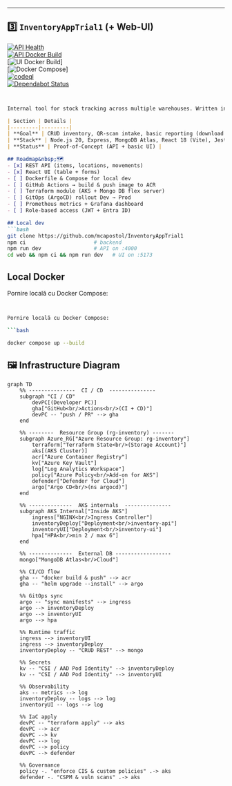 
---

## 3️⃣ `InventoryAppTrial1` (+ Web‑UI)

[![API Health](https://img.shields.io/badge/health-%7B%22status%22%3A%22ok%22%7D-brightgreen)](http://localhost:4000/health)  
[![API Docker Build](https://github.com/mcapostol/InventoryAppTrial1/actions/workflows/build-api.yml/badge.svg)](...)  
[![UI Docker Build](https://img.shields.io/docker/build/library/inventory-ui?label=ui%20docker%20build)]  
[![Docker Compose](https://img.shields.io/badge/docker--compose-up-blue)]  
[![codeql](https://github.com/mcapostol/InventoryAppTrial1/actions/workflows/codeql.yml/badge.svg)](https://github.com/mcapostol/InventoryAppTrial1/actions/workflows/codeql.yml)  
[![Dependabot Status](https://api.dependabot.com/badges/status?host=github&repo=mcapostol/InventoryAppTrial1)](https://github.com/mcapostol/InventoryAppTrial1/security/dependabot) 

```markdown


Internal tool for stock tracking across multiple warehouses. Written in Node & Express, plus a lightweight React Admin UI. This repo will evolve into a fully containerised micro‑service deployed on **AKS**.

| Section | Details |
|---------|---------|
| **Goal** | CRUD inventory, QR‑scan intake, basic reporting (download to Excel/PDF). |
| **Stack** | Node.js 20, Express, MongoDB Atlas, React 18 (Vite), Jest, Docker, Helm. |
| **Status** | Proof‑of‑Concept (API + basic UI) |

## Roadmap&nbsp;🗺
- [x] REST API (items, locations, movements)
- [x] React UI (table + forms)
- [ ] Dockerfile & Compose for local dev
- [ ] GitHub Actions → build & push image to ACR
- [ ] Terraform module (AKS + Mongo DB flex server)
- [ ] GitOps (ArgoCD) rollout Dev → Prod
- [ ] Prometheus metrics + Grafana dashboard
- [ ] Role‑based access (JWT + Entra ID)

## Local dev
```bash
git clone https://github.com/mcapostol/InventoryAppTrial1
npm ci                      # backend
npm run dev                 # API on :4000
cd web && npm ci && npm run dev   # UI on :5173
```
## Local Docker


Pornire locală cu Docker Compose:

```bash


Pornire locală cu Docker Compose:

```bash

docker compose up --build

```
## 🖼 Infrastructure Diagram

```mermaid
graph TD
    %% ---------------  CI / CD  ---------------
    subgraph "CI / CD"
        devPC[(Developer PC)]
        gha["GitHub<br/>Actions<br/>(CI + CD)"]
        devPC -- "push / PR" --> gha
    end

    %% --------  Resource Group (rg‑inventory) -------
    subgraph Azure_RG["Azure Resource Group: rg‑inventory"]
        terraform["Terraform State<br/>(Storage Account)"]
        aks[(AKS Cluster)]
        acr["Azure Container Registry"]
        kv["Azure Key Vault"]
        log["Log Analytics Workspace"]
        policy["Azure Policy<br/>Add‑on for AKS"]
        defender["Defender for Cloud"]
        argo["Argo CD<br/>(ns argocd)"]
    end

    %% --------------  AKS internals  ---------------
    subgraph AKS_Internal["Inside AKS"]
        ingress["NGINX<br/>Ingress Controller"]
        inventoryDeploy["Deployment<br/>inventory-api"]
        inventoryUI["Deployment<br/>inventory-ui"]
        hpa["HPA<br/>min 2 / max 6"]
    end

    %% --------------  External DB ------------------
    mongo["MongoDB Atlas<br/>Cloud"]

    %% CI/CD flow
    gha -- "docker build & push" --> acr
    gha -- "helm upgrade --install" --> argo

    %% GitOps sync
    argo -- "sync manifests" --> ingress
    argo --> inventoryDeploy
    argo --> inventoryUI
    argo --> hpa

    %% Runtime traffic
    ingress --> inventoryUI
    ingress --> inventoryDeploy
    inventoryDeploy -- "CRUD REST" --> mongo

    %% Secrets
    kv -- "CSI / AAD Pod Identity" --> inventoryDeploy
    kv -- "CSI / AAD Pod Identity" --> inventoryUI

    %% Observability
    aks -- metrics --> log
    inventoryDeploy -- logs --> log
    inventoryUI -- logs --> log

    %% IaC apply
    devPC -- "terraform apply" --> aks
    devPC --> acr
    devPC --> kv
    devPC --> log
    devPC --> policy
    devPC --> defender

    %% Governance
    policy -. "enforce CIS & custom policies" .-> aks
    defender -. "CSPM & vuln scans" .-> aks
```
<!--‑‑‑‑ End copy ‑‑‑‑-->
